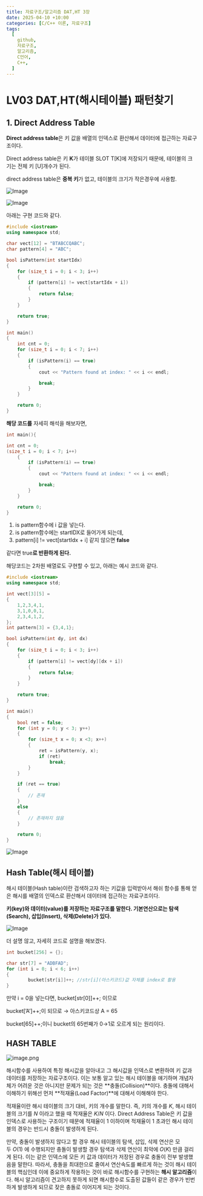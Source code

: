 ```yaml
---
title: 자료구조/알고리즘 DAT,HT 3장
date: 2025-04-10 +10:00
categories: [C/C++ 이론, 자료구조]
tags:
  [
    github,
    자료구조,
    알고리즘,
    C언어,
    C++,
  ]
---
```


# LV03 DAT,HT(해시테이블) 패턴찾기

## 1. Direct Address Table

**Direct address table**은 키 값을 배열의 인덱스로 환산해서 데이터에 접근하는 자료구조이다.

Direct address table은 키 **K**가 테이블 SLOT T[K]에 저장되기 때문에, 테이블의 크기는 전체 키 [U]개수가 된다.

direct address table은 **중복 키**가 없고, 테이블의 크기가 작은경우에 사용함. 

![Image](https://github.com/user-attachments/assets/5640812e-ccd1-4f6f-985b-eb3dad6af050)

![Image](https://github.com/user-attachments/assets/60e1b1fb-1e04-4225-aa94-62dde84a18ff)

아래는 구현 코드와 같다.

```cpp
#include <iostream>
using namespace std;

char vect[12] = "BTABCCQABC";
char pattern[4] = "ABC";

bool isPattern(int startIdx)
{
	for (size_t i = 0; i < 3; i++)
	{
		if (pattern[i] != vect[startIdx + i])
		{
			return false;
		}
	}

	return true;
}

int main()
{
	int cnt = 0;
	for (size_t i = 0; i < 7; i++)
	{
		if (isPattern(i) == true)
		{
			cout << "Pattern found at index: " << i << endl;

			break;
		}
	}

	return 0;
}
```

**해당 코드를** 자세히 해석을 해보자면,

```cpp
int main(){

int cnt = 0;
(size_t i = 0; i < 7; i++)
	{
		if (isPattern(i) == true)
		{
			cout << "Pattern found at index: " << i << endl;

			break;
		}
	}

	return 0;
}
```

1. is pattern함수에 i 값을 넣는다.
2. is pattern함수에는 startIDX로 들어가게 되는데, 
3. pattern[i] != vect[startIdx + i]  같지 않으면 **false**

같다면 true**로 반환하게 된다.**

해당코드는 2차원 배열로도 구현할 수 있고, 아래는 예시 코드와 같다.

```cpp
#include <iostream>
using namespace std;

int vect[3][5] =
{
	1,2,3,4,1,
	3,1,0,0,1,
	2,3,4,1,2,
};
int pattern[3] = {3,4,1};

bool isPattern(int dy, int dx)
{
	for (size_t i = 0; i < 3; i++)
	{
		if (pattern[i] != vect[dy][dx + i])
		{
			return false;
		}
	}

	return true;
}

int main()
{
	bool ret = false;
	for (int y = 0; y < 3; y++)
	{
		for (size_t x = 0; x <3; x++)
		{
			ret = isPattern(y, x);
			if (ret)
				break;
		}
	}

	if (ret == true)
	{
		// 존재
	}
	else
	{
		// 존재하지 않음
	}

	return 0;
}
```

![Image](https://github.com/user-attachments/assets/37e029e2-4018-4138-b0ed-c4ab5c5d8e14)

## Hash Table(해시 테이블)

해시 테이블(Hash table)이란 검색하고자 하는 키값을 입력받아서 해쉬 함수를 통해 얻은 해시를 배열의 인덱스로 환산해서 데이터에 접근하는 자료구조이다.

**키(key)와 데이터(value)를 저장하는 자료구조를 말한다. 기본연산으로는 탐색(Search), 삽입(Insert), 삭제(Delete)가 있다.**

![Image](https://github.com/user-attachments/assets/d364ecdc-4561-4789-923e-2d82bdd8ba3c)

더 설명 않고, 자세히 코드로 설명을 해보겠다.

```cpp
int bucket[256] = {};

char str[7] = "ADBFAD";
for (int i = 0; i < 6; i++)
{
		bucket[str[i]]++; //str[i](아스키코드)값 자체를 index로 활용
}
```

만약 i = 0을 넣는다면, bucket[str[0]]++; 이므로

bucket[’A’]++;이 되므로 → 아스키코드상 A = 65

bucket[65]++;이니 bucket의 65번째가 0→1로 오르게 되는 원리이다.

## HASH TABLE

![image.png](image%204.png)

해시함수를 사용하여 특정 해시값을 알아내고 그 해시값을 인덱스로 변환하여 키 값과 데이터를 저장하는 자료구조이다. 이는 보통 알고 있는 해시 테이블을 얘기하며 개념자체가 어려운 것은 아니지만 문제가 되는 것은 **충돌(Collision)**이다. 충돌에 대해서 이해하기 위해선 먼저 **적재율(Load Factor)**에 대해서 이해해야 한다.

적재율이란 해시 테이블의 크기 대비, 키의 개수를 말한다. 즉, 키의 개수를 *K*, 해시 테이블의 크기를 *N* 이라고 했을 때 적재율은 *K*/*N* 이다. Direct Address Table은 키 값을 인덱스로 사용하는 구조이기 때문에 적재율이 1 이하이며 적재율이 1 초과인 해시 테이블의 경우는 반드시 충돌이 발생하게 된다.

만약, 충돌이 발생하지 않다고 할 경우 해시 테이블의 탐색, 삽입, 삭제 연산은 모두 *O*(1) 에 수행되지만 충돌이 발생할 경우 탐색과 삭제 연산이 최악에 *O*(*K*) 만큼 걸리게 된다. 이는 같은 인덱스에 모든 키 값과 데이터가 저장된 경우로 충돌이 전부 발생했음을 말한다. 따라서, 충돌을 최대한으로 줄여서 연산속도를 빠르게 하는 것이 해시 테이블의 핵심인데 이에 중요하게 작용하는 것이 바로 해시함수를 구현하는 **해시 알고리즘**이다. 해시 알고리즘이 견고하지 못하게 되면 해시함수로 도출된 값들이 같은 경우가 빈번하게 발생하게 되므로 잦은 충돌로 이어지게 되는 것이다.

